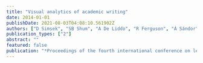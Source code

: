 ```yaml
---
title: "Visual analytics of academic writing"
date: 2014-01-01
publishDate: 2021-08-03T04:08:10.561902Z
authors: ["D Simsek", "SB Shum", "A De Liddo", "R Ferguson", "Á Sándor"]
publication_types: ["2"]
abstract: ""
featured: false
publication: "*Proceedings of the fourth international conference on learning analytics and …*"
---
```


